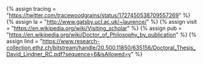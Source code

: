 {% assign tracing = "https://twitter.com/tracewoodgrains/status/1727450538709557269"    %}
{% assign la = "http://www.gatsby.ucl.ac.uk/~laurence/"    %}
{% assign visit = "https://en.wikipedia.org/wiki/Visiting_scholar" %}
{% assign pub = "https://en.wikipedia.org/wiki/Doctor_of_Philosophy_by_publication"   %}
{% assign lind = "https://www.research-collection.ethz.ch/bitstream/handle/20.500.11850/635156/Doctoral_Thesis_David_Lindner_RC.pdf?sequence=6&isAllowed=y"  %}